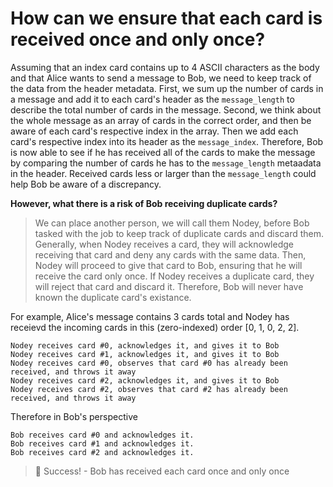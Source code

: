 # How can we ensure that each card is received once and only once?

Assuming that an index card contains up to 4 ASCII characters as the body and that Alice wants to send a message to Bob, we need to keep track of the data from the header metadata. First, we sum up the number of cards in a message and add it to each card's header as the `message_length` to describe the total number of cards in the message. Second, we think about the whole message as an array of cards in the correct order, and then be aware of each card's respective index in the array. Then we add each card's respective index into its header as the `message_index`. Therefore, Bob is now able to see if he has received all of the cards to make the message by comparing the number of cards he has to the `message_length` metaadata in the header. Received cards less or larger than the `message_length` could help Bob be aware of a discrepancy. 

**However, what there is a risk of Bob receiving duplicate cards?**

> We can place another person, we will call them Nodey, before Bob tasked with the job to keep track of duplicate cards and discard them. Generally, when Nodey receives a card, they will acknowledge receiving that card and deny any cards with the same data. Then, Nodey will proceed to give that card to Bob, ensuring that he will receive the card only once. If Nodey receives a duplicate card, they will reject that card and discard it. Therefore, Bob will never have known the duplicate card's existance. 

For example, Alice's message contains 3 cards total and Nodey has receievd the incoming cards in this (zero-indexed) order [0, 1, 0, 2, 2]. 

    Nodey receives card #0, acknowledges it, and gives it to Bob
    Nodey receives card #1, acknowledges it, and gives it to Bob
    Nodey receives card #0, observes that card #0 has already been received, and throws it away
    Nodey receives card #2, acknowledges it, and gives it to Bob
    Nodey receives card #2, observes that card #2 has already been received, and throws it away

Therefore in Bob's perspective

    Bob receives card #0 and acknowledges it.
    Bob receives card #1 and acknowledges it.
    Bob receives card #2 and acknowledges it.

> :key:  Success! - Bob has received each card once and only once
